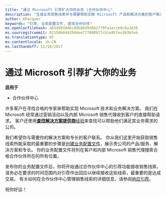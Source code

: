 ```yaml
---
title: "通过 Microsoft 引荐扩大你的业务 |合作伙伴中心"
description: "生成业务销售线索并与需要帮助实施 Microsoft 产品和解决方案的客户联系。"
author: KPacquer
keywords: "引荐, 业务配置文件, 查找合作伙伴"
ms.openlocfilehash: a654991846cddb86d936b2f79fa1eccb9c6a3d38
ms.sourcegitcommit: 6215068443504ee777880bffcb1e85fea3b3bfeb
ms.translationtype: HT
ms.contentlocale: zh-CN
ms.lasthandoff: 11/16/2017
---
```

<!-- FWLink:  https://go.microsoft.com/fwlink/?linkid=849775 (top of page) -->

# <a name="grow-your-business-with-referrals-from-microsoft"></a>通过 Microsoft 引荐扩大你的业务

**适用于**

-  合作伙伴中心

许多客户在寻找合格的专家来帮助实现 Microsoft 技术和业务解决方案。 我们在 Microsoft 经常通过营销活动以及内部 Microsoft 销售代理收到客户的直接帮助请求。 客户还使用[**查找解决方案提供商**经验](https://www.microsoft.com/solution-providers/search)来查找可以帮助他们满足其业务需求的公司。 

我们希望你与需要你的解决方案和专长的客户联系。 你从我们这里开始获取销售线索所能采取的最重要的步骤是[创建业务配置文件](create-a-marketing-profile.md)，展示贵公司的产品/服务、解决方案和专长。 你的业务配置文件将列在客户和内部 Microsoft 销售代理搜索合格合作伙伴所在的所有位置。 

 发布你的业务配置文件后，你将开始通过合作伙伴中心的引荐功能接收销售线索。 请务必在要求的时间范围内对引荐作出回应以继续接收这些线索，最重要的是达成交易。 有关如何在合作伙伴中心管理销售线索的详细信息，请参阅[响应引荐](responding-to-referrals.md)。  

祝你好运！

<!-- 
*  [Analyze your business profile](analyze-your-marketing-profile.md) Regularly review and optimize your business profile to make sure you’re getting in front of your target customers.
-->
